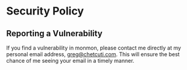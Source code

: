 # Security Policy

## Reporting a Vulnerability

If you find a vulnerability in monmon, please contact me directly at my personal email address, greg@chetcuti.com. This will ensure the best chance of me seeing your email in a timely manner.
